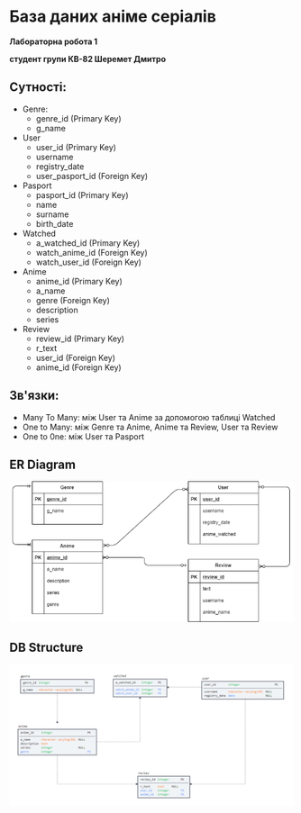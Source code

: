 # База даних аніме серіалів
**Лабораторна робота 1**

**студент групи КВ-82 Шеремет Дмитро**

## Сутності:
* Genre: 
    * genre_id (Primary Key)
    * g_name 
* User 
    * user_id (Primary Key)
    * username
    * registry_date
    * user_pasport_id (Foreign Key)
* Pasport 
    * pasport_id (Primary Key)
    * name 
    * surname
    * birth_date
* Watched
    * a_watched_id (Primary Key)
    * watch_anime_id (Foreign Key)
    * watch_user_id (Foreign Key)
* Anime
    * anime_id (Primary Key)
    * a_name 
    * genre (Foreign Key)
    * description
    * series
* Review
    * review_id (Primary Key)
    * r_text
    * user_id (Foreign Key)
    * anime_id (Foreign Key)
    
## Зв'язки:
* Many To Many: між User та Anime за допомогою таблиці Watched
* One to Many: між Genre та Anime, Anime та Review, User та Review
* One to 0ne: між User та Pasport
   
## ER Diagram
![1](https://github.com/kikkigenkai/DB/blob/main/Untitled%20Diagram.png)

## DB Structure
![1](https://github.com/kikkigenkai/DB/blob/main/logic%20scheme.png)
